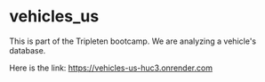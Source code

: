 # vehicles_us
This is part of the Tripleten bootcamp.
We are analyzing a vehicle's database.

Here is the link: https://vehicles-us-huc3.onrender.com